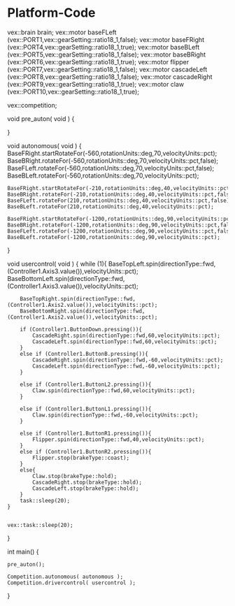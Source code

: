 # Platform-Code

vex::brain brain;
vex::motor baseFLeft (vex::PORT1,vex::gearSetting::ratio18_1,false);
vex::motor baseFRight (vex::PORT4,vex::gearSetting::ratio18_1,true); 
vex::motor baseBLeft (vex::PORT5,vex::gearSetting::ratio18_1,false); 
vex::motor baseBRight (vex::PORT6,vex::gearSetting::ratio18_1,true);
vex::motor flipper (vex::PORT7,vex::gearSetting::ratio18_1,false);
vex::motor cascadeLeft (vex::PORT8,vex::gearSetting::ratio18_1,false);
vex::motor cascadeRight (vex::PORT9,vex::gearSetting::ratio18_1,true);
vex::motor claw (vex::PORT10,vex::gearSetting::ratio18_1,true);

vex::competition;

void pre_auton( void ) {

}

void autonomous( void ) {
    BaseFRight.startRotateFor(-560,rotationUnits::deg,70,velocityUnits::pct);
    BaseBRight.rotateFor(-560,rotationUnits::deg,70,velocityUnits::pct,false);
    BaseFLeft.rotateFor(-560,rotationUnits::deg,70,velocityUnits::pct,false);
    BaseBLeft.rotateFor(-560,rotationUnits::deg,70,velocityUnits::pct);
    
    BaseFRight.startRotateFor(-210,rotationUnits::deg,40,velocityUnits::pct);
    BaseBRight.rotateFor(-210,rotationUnits::deg,40,velocityUnits::pct,false);
    BaseFLeft.rotateFor(210,rotationUnits::deg,40,velocityUnits::pct,false);
    BaseBLeft.rotateFor(210,rotationUnits::deg,40,velocityUnits::pct);
    
    BaseFRight.startRotateFor(-1200,rotationUnits::deg,90,velocityUnits::pct);
    BaseBRight.rotateFor(-1200,rotationUnits::deg,90,velocityUnits::pct,false);
    BaseFLeft.rotateFor(-1200,rotationUnits::deg,90,velocityUnits::pct,false);
    BaseBLeft.rotateFor(-1200,rotationUnits::deg,90,velocityUnits::pct);

}

void usercontrol( void ) {
  while (1){
        BaseTopLeft.spin(directionType::fwd,(Controller1.Axis3.value()),velocityUnits::pct);
        BaseBottomLeft.spin(directionType::fwd,(Controller1.Axis3.value()),velocityUnits::pct);
           
        BaseTopRight.spin(directionType::fwd,(Controller1.Axis2.value()),velocityUnits::pct);
        BaseBottomRight.spin(directionType::fwd,(Controller1.Axis2.value()),velocityUnits::pct);
       
        if (Controller1.ButtonDown.pressing()){
            CascadeRight.spin(directionType::fwd,60,velocityUnits::pct);
            CascadeLeft.spin(directionType::fwd,60,velocityUnits::pct);
        }   
        else if (Controller1.ButtonB.pressing()){
            CascadeRight.spin(directionType::fwd,-60,velocityUnits::pct);
            CascadeLeft.spin(directionType::fwd,-60,velocityUnits::pct);
        }
       
        else if (Controller1.ButtonL2.pressing()){
            Claw.spin(directionType::fwd,60,velocityUnits::pct);
        } 
        
        else if (Controller1.ButtonL1.pressing()){
            Claw.spin(directionType::fwd,-60,velocityUnits::pct);
        }
        
        else if (Controller1.ButtonR1.pressing()){
            Flipper.spin(directionType::fwd,40,velocityUnits::pct);
        }   
        else if (Controller1.ButtonR2.pressing()){
            Flipper.stop(brakeType::coast);
        }
        else{
            Claw.stop(brakeType::hold);
            CascadeRight.stop(brakeType::hold);
            CascadeLeft.stop(brakeType::hold);
        }
        task::sleep(20);
    }    

 
    vex::task::sleep(20); 
  }

int main() {
    
    pre_auton();
   
    Competition.autonomous( autonomous );
    Competition.drivercontrol( usercontrol );

}
